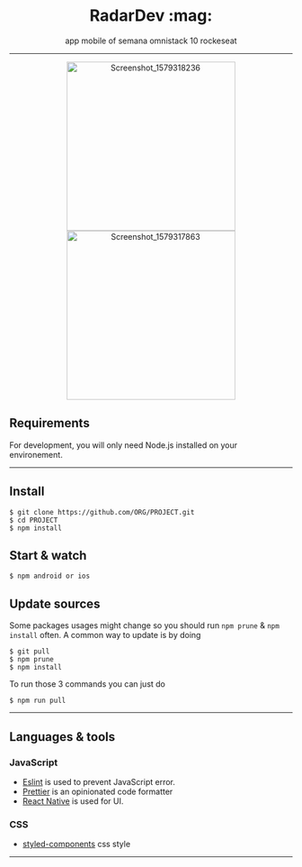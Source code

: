 <h1 align="center">RadarDev :mag:</h1>
<p align="center">app mobile of semana omnistack 10 rockeseat </p>
<hr>
<div align="center"> 
    <img width="300" alt="Screenshot_1579318236" src="https://user-images.githubusercontent.com/52014318/72658005-cebcbd80-3989-11ea-937e-4ac7e6d6814d.png">    <img width="300" alt="Screenshot_1579317863" src="https://user-images.githubusercontent.com/52014318/72657968-9b7a2e80-3989-11ea-8bfd-3f0fb1f61e83.png">
</div>

## Requirements

For development, you will only need Node.js installed on your environement.

---

## Install

    $ git clone https://github.com/ORG/PROJECT.git
    $ cd PROJECT
    $ npm install


## Start & watch

    $ npm android or ios


## Update sources

Some packages usages might change so you should run `npm prune` & `npm install` often.
A common way to update is by doing

    $ git pull
    $ npm prune
    $ npm install

To run those 3 commands you can just do

    $ npm run pull
    
---

## Languages & tools


### JavaScript

- [Eslint](https://eslint.org/) is used to prevent JavaScript error.
- [Prettier](https://prettier.io/docs/en/index.html) is an opinionated code formatter 
- [React Native](https://github.com/facebook/react-native) is used for UI.

### CSS

- [styled-components](https://styled-components.com/) css style


 ---
